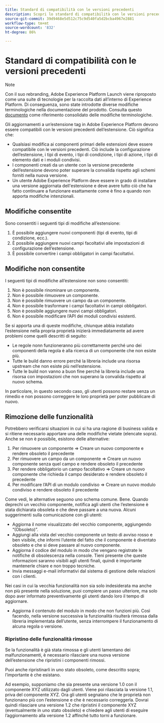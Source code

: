 ```yaml
---
title: Standard di compatibilità con le versioni precedenti
description: Scopri lo standard di compatibilità con le versioni precedenti di Adobe Experience Platform che garantisce la compatibilità delle versioni aggiornate delle estensioni dei tag con le versioni precedenti.
source-git-commit: 39d9468e5d512c75c9d540fa5d2bcba4967e2881
workflow-type: tm+mt
source-wordcount: '832'
ht-degree: 86%

---
```


# Standard di compatibilità con le versioni precedenti

>[!NOTE]
>
>Con il suo rebranding, Adobe Experience Platform Launch viene riproposto come una suite di tecnologie per la raccolta dati all’interno di Experience Platform. Di conseguenza, sono state introdotte diverse modifiche terminologiche nella documentazione del prodotto. Consulta questo [documento](../term-updates.md) come riferimento consolidato delle modifiche terminologiche.

Gli aggiornamenti a un’estensione tag in Adobe Experience Platform devono essere compatibili con le versioni precedenti dell’estensione. Ciò significa che:

* Qualsiasi modifica ai componenti primari delle estensioni deve essere compatibile con le versioni precedenti. Ciò include la configurazione dell’estensione, i tipi di evento, i tipi di condizione, i tipi di azione, i tipi di elemento dati e i moduli condivisi.
* I componenti creati da un utente con la versione precedente dell’estensione devono poter superare la convalida rispetto agli schemi forniti nella nuova versione.
* Un utente Adobe Experience Platform deve essere in grado di installare una versione aggiornata dell&#39;estensione e deve avere tutto ciò che ha fatto continuare a funzionare esattamente come è fino a quando non apporta modifiche intenzionali.

## Modifiche consentite

Sono consentiti i seguenti tipi di modifiche all’estensione:

1. È possibile aggiungere nuovi componenti (tipi di evento, tipi di condizione, ecc.).
1. È possibile aggiungere nuovi campi facoltativi alle impostazioni di configurazione dell’estensione.
1. È possibile convertire i campi obbligatori in campi facoltativi.

## Modifiche non consentite

I seguenti tipi di modifiche all’estensione non sono consentiti:

1. Non è possibile rinominare un componente.
1. Non è possibile rimuovere un componente.
1. Non è possibile rimuovere un campo da un componente.
1. Non è possibile trasformare i campi facoltativi in campi obbligatori.
1. Non è possibile aggiungere nuovi campi obbligatori.
1. Non è possibile modificare l’API dei moduli condivisi esistenti.

Se si apporta una di queste modifiche, chiunque abbia installato l’estensione nella propria proprietà inizierà immediatamente ad avere problemi come quelli descritti di seguito:

* Le regole nonn funzioneranno più correttamente perché uno dei componenti della regola è alla ricerca di un componente che non esiste più.
* Tutte le build danno errore perché la libreria include una risorsa upstream che non esiste più nell’estensione.
* Tutte le build non vanno a buon fine perché la libreria include una risorsa con impostazioni che non superano la convalida rispetto al nuovo schema.

In particolare, in questo secondo caso, gli utenti possono restare senza un rimedio e non possono correggere le loro proprietà per poter pubblicare di nuovo.

## Rimozione delle funzionalità

Potrebbero verificarsi situazioni in cui si ha una ragione di business valida e si ritiene necessario apportare una delle modifiche vietate (elencate sopra). Anche se non è possibile, esistono delle alternative:

1. Per rimuovere un componente => Creare un nuovo componente e rendere obsoleto il precedente
1. Per rimuovere un campo da un componente => Creare un nuovo componente senza quel campo e rendere obsoleto il precedente
1. Per rendere obbligatorio un campo facoltativo => Creare un nuovo componente che richieda il campo desiderato e rendere obsoleto il precedente
1. Per modificare l’API di un modulo condiviso => Creare un nuovo modulo condiviso e rendere obsoleto il precedente

Come vedi, le alternative seguono uno schema comune. Bene. Quando deprechi un vecchio componente, notifica agli utenti che l’estensione è stata dichiarata obsoleta e che deve passare a una nuova.  Alcuni suggerimenti sulla comunicazione con gli utenti:

* Aggiorna il nome visualizzato del vecchio componente, aggiungendo “(Obsoleto)”.
* Aggiungi alla vista del vecchio componente un testo di avviso rosso e ben visibile, che informi l’utente del fatto che il componente è diventato obsoleto e che si deve passare al nuovo componente.
* Aggiorna il codice del modulo in modo che vengano registrate le notifiche di obsolescenza nella console. Tieni presente che queste informazioni saranno visibili agli utenti finali, quindi è importante mantenerle chiare e non troppo tecniche.
* Invia messaggi e-mail informativi dal sistema di gestione delle relazioni con i clienti.

Nei casi in cui la vecchia funzionalità non sia solo indesiderata ma anche non più presente nella soluzione, puoi compiere un passo ulteriore, ma solo dopo aver informato preventivamente gli utenti dando loro il tempo di aggiornare.

* Aggiorna il contenuto del modulo in modo che non funzioni più. Così facendo, nella versione successiva la funzionalità risulterà rimossa dalla libreria implementata dell’utente, senza interrompere il funzionamento di alcuna regola o versione.

### Ripristino delle funzionalità rimosse

Se la funzionalità è già stata rimossa e gli utenti lamentano dei malfunzionamenti, è necessario rilasciare una nuova versione dell’estensione che ripristini i componenti rimossi.

Puoi anche ripristinarli in uno stato obsoleto, come descritto sopra; l’importante è che esistano.

Ad esempio, supponiamo che sia presente una versione 1.0 con il componente XYZ utilizzato dagli utenti. Viene poi rilasciata la versione 1.1, priva del componente XYZ. Ora gli utenti segnalano che le proprietà non funzionano più con l’estensione e che è necessario correggerla. Dovrai quindi rilasciare una versione 1.2 che ripristini il componente XYZ (eventualmente in uno stato obsoleto) e chiedere agli utenti di eseguire l’aggiornamento alla versione 1.2 affinché tutto torni a funzionare.
